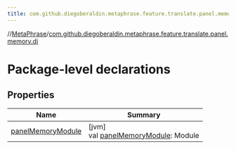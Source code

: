 ```yaml
---
title: com.github.diegoberaldin.metaphrase.feature.translate.panel.memory.di
---
```

//[MetaPhrase](../../index.html)/[com.github.diegoberaldin.metaphrase.feature.translate.panel.memory.di](index.html)



# Package-level declarations



## Properties


| Name | Summary |
|---|---|
| [panelMemoryModule](panel-memory-module.html) | [jvm]<br>val [panelMemoryModule](panel-memory-module.html): Module |

